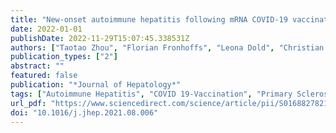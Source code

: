 ```yaml
---
title: "New-onset autoimmune hepatitis following mRNA COVID-19 vaccination in a 36-year-old woman with primary sclerosing cholangitis – should we be more vigilant?"
date: 2022-01-01
publishDate: 2022-11-29T15:07:45.338531Z
authors: ["Taotao Zhou", "Florian Fronhoffs", "Leona Dold", "Christian P. Strassburg", "Tobias J. Weismüller"]
publication_types: ["2"]
abstract: ""
featured: false
publication: "*Journal of Hepatology*"
tags: ["Autoimmune Hepatitis", "COVID 19-Vaccination", "Primary Sclerosing Cholangitis"]
url_pdf: "https://www.sciencedirect.com/science/article/pii/S0168827821020006"
doi: "10.1016/j.jhep.2021.08.006"
---
```


